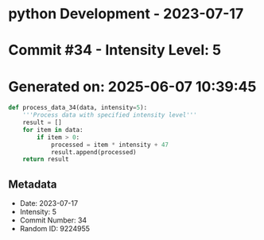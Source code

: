 ﻿# python Development - 2023-07-17
# Commit #34 - Intensity Level: 5
# Generated on: 2025-06-07 10:39:45
```python
def process_data_34(data, intensity=5):
    '''Process data with specified intensity level'''
    result = []
    for item in data:
        if item > 0:
            processed = item * intensity + 47
            result.append(processed)
    return result
```
## Metadata
- Date: 2023-07-17
- Intensity: 5
- Commit Number: 34
- Random ID: 9224955
